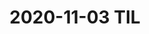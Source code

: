 ---
layout : post
title :  2020-11-03 TIL
categories : TIL
layout : single
toc : true 
toc_sticky : true
---
